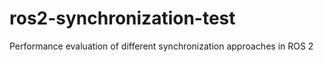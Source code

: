 # ros2-synchronization-test
Performance evaluation of different synchronization approaches in ROS 2
